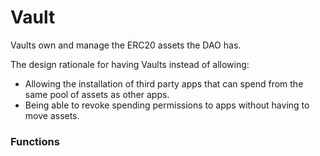 # Vault

Vaults own and manage the ERC20 assets the DAO has.

The design rationale for having Vaults instead of allowing:

- Allowing the installation of third party apps that can spend from the same pool of assets as other apps.
- Being able to revoke spending permissions to apps without having to move assets.


### Functions

#### 